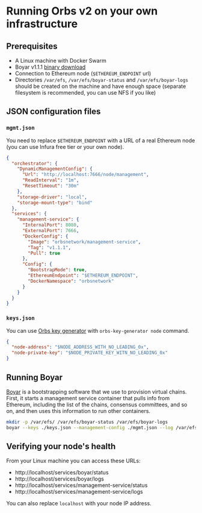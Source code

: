 # Running Orbs v2 on your own infrastructure

## Prerequisites

* A Linux machine with Docker Swarm
* Boyar v1.1.1 [binary download](https://s3.amazonaws.com/orbs-network-releases/infrastructure/boyar/boyar-v1.1.1.bin)
* Connection to Ethereum node (`$ETHEREUM_ENDPOINT` url)
* Directories `/var/efs`, `/var/efs/boyar-status` and `/var/efs/boyar-logs` should be created on the machine and have enough space (separate filesystem is recommended, you can use NFS if you like)

## JSON configuration files

### `mgmt.json`

You need to replace `$ETHEREUM_ENDPOINT` with a URL of a real Ethereum node (you can use Infura free tier or your own node).

```json
{
  "orchestrator": {
    "DynamicManagementConfig": {
      "Url": "http://localhost:7666/node/management",
      "ReadInterval": "1m",
      "ResetTimeout": "30m"
    },
    "storage-driver": "local",
    "storage-mount-type": "bind"
  },
  "services": {
    "management-service": {
      "InternalPort": 8080,
      "ExternalPort": 7666,
      "DockerConfig": {
        "Image": "orbsnetwork/management-service",
        "Tag": "v1.1.1",
        "Pull": true
      },
      "Config": {
        "BootstrapMode": true,
        "EthereumEndpoint": "$ETHEREUM_ENDPOINT",
        "DockerNamespace": "orbsnetwork"
      }
    }
  }
}
```

### `keys.json`

You can use [Orbs key generator](https://github.com/orbs-network/orbs-key-generator) with `orbs-key-generator node` command.

```json
{
  "node-address": "$NODE_ADDRESS_WITH_NO_LEADING_0x",
  "node-private-key": "$NODE_PRIVATE_KEY_WITN_NO_LEADING_0x"
}
```

## Running Boyar

[Boyar](https://github.com/orbs-network/boyarin) is a bootstrapping software that we use to provision virtual chains. First, it starts a management service container that pulls info from Ethereum, including the list of the chains, consensus committees, and so on, and then uses this information to run other containers.

```bash
mkdir -p /var/efs/ /var/efs/boyar-status /var/efs/boyar-logs
boyar --keys ./keys.json --management-config ./mgmt.json --log /var/efs/boyar-logs/current --status /var/efs/boyar-status/status.json
```

## Verifying your node's health

From your Linux machine you can access these URLs:
* http://localhost/services/boyar/status
* http://localhost/services/boyar/logs
* http://localhost/services/management-service/status 
* http://localhost/services/management-service/logs

You can also replace `localhost` with your node IP address.
